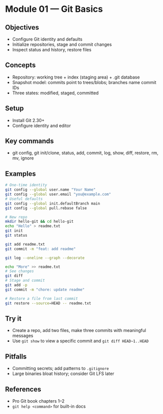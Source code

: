 # Module 01 — Git Basics

## Objectives
- Configure Git identity and defaults
- Initialize repositories, stage and commit changes
- Inspect status and history, restore files

## Concepts
- Repository: working tree + index (staging area) + .git database
- Snapshot model: commits point to trees/blobs; branches name commit IDs
- Three states: modified, staged, committed

## Setup
- Install Git 2.30+
- Configure identity and editor

## Key commands
- git config, git init/clone, status, add, commit, log, show, diff, restore, rm, mv, ignore

## Examples
```bash
# One-time identity
git config --global user.name "Your Name"
git config --global user.email "you@example.com"
# Useful defaults
git config --global init.defaultBranch main
git config --global pull.rebase false

# New repo
mkdir hello-git && cd hello-git
echo "Hello" > readme.txt
git init
git status

git add readme.txt
git commit -m "feat: add readme"

git log --oneline --graph --decorate

echo "More" >> readme.txt
# See changes
git diff
# Stage and commit
git add -p
git commit -m "chore: update readme"

# Restore a file from last commit
git restore --source=HEAD -- readme.txt
```

## Try it
- Create a repo, add two files, make three commits with meaningful messages
- Use `git show` to view a specific commit and `git diff HEAD~1..HEAD`

## Pitfalls
- Committing secrets; add patterns to `.gitignore`
- Large binaries bloat history; consider Git LFS later

## References
- Pro Git book chapters 1–2
- `git help <command>` for built-in docs
